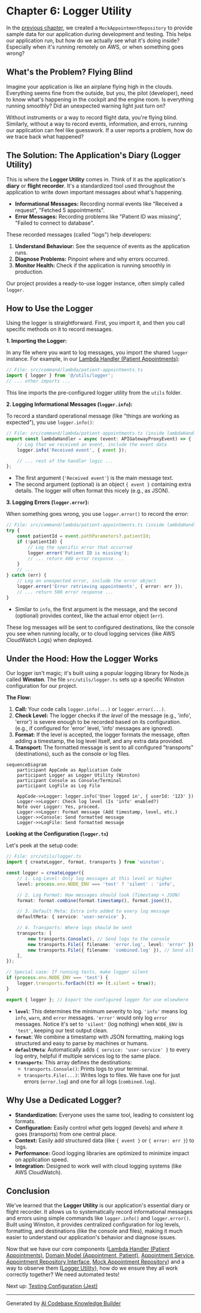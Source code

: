 # Chapter 6: Logger Utility

In the [previous chapter](05_mock_appointment_repository_.md), we created a `MockAppointmentRepository` to provide sample data for our application during development and testing. This helps our application run, but how do we actually see what it's doing inside? Especially when it's running remotely on AWS, or when something goes wrong?

## What's the Problem? Flying Blind

Imagine your application is like an airplane flying high in the clouds. Everything seems fine from the outside, but you, the pilot (developer), need to know what's happening in the cockpit and the engine room. Is everything running smoothly? Did an unexpected warning light just turn on?

Without instruments or a way to record flight data, you're flying blind. Similarly, without a way to record events, information, and errors, running our application can feel like guesswork. If a user reports a problem, how do we trace back what happened?

## The Solution: The Application's Diary (Logger Utility)

This is where the **Logger Utility** comes in. Think of it as the application's **diary** or **flight recorder**. It's a standardized tool used throughout the application to write down important messages about what's happening.

*   **Informational Messages:** Recording normal events like "Received a request", "Fetched 5 appointments".
*   **Error Messages:** Recording problems like "Patient ID was missing", "Failed to connect to database".

These recorded messages (called "logs") help developers:

1.  **Understand Behaviour:** See the sequence of events as the application runs.
2.  **Diagnose Problems:** Pinpoint where and why errors occurred.
3.  **Monitor Health:** Check if the application is running smoothly in production.

Our project provides a ready-to-use logger instance, often simply called `logger`.

## How to Use the Logger

Using the logger is straightforward. First, you import it, and then you call specific methods on it to record messages.

**1. Importing the Logger:**

In any file where you want to log messages, you import the shared `logger` instance. For example, in our [Lambda Handler (Patient Appointments)](01_lambda_handler__patient_appointments__.md):

```typescript
// File: src/command/lambda/patient-appointments.ts
import { logger } from '@/utils/logger';
// ... other imports ...
```

This line imports the pre-configured logger utility from the `utils` folder.

**2. Logging Informational Messages (`logger.info`):**

To record a standard operational message (like "things are working as expected"), you use `logger.info()`:

```typescript
// File: src/command/lambda/patient-appointments.ts (inside lambdaHandler)
export const lambdaHandler = async (event: APIGatewayProxyEvent) => {
    // Log that we received an event, include the event data
    logger.info('Received event', { event });

    // ... rest of the handler logic ...
};
```

*   The first argument (`'Received event'`) is the main message text.
*   The second argument (optional) is an object `{ event }` containing extra details. The logger will often format this nicely (e.g., as JSON).

**3. Logging Errors (`logger.error`):**

When something goes wrong, you use `logger.error()` to record the error:

```typescript
// File: src/command/lambda/patient-appointments.ts (inside lambdaHandler)
try {
    const patientId = event.pathParameters?.patientId;
    if (!patientId) {
        // Log the specific error that occurred
        logger.error('Patient ID is missing');
        // ... return 400 error response ...
    }
    // ...
} catch (err) {
    // Log an unexpected error, include the error object
    logger.error('Error retrieving appointments', { error: err });
    // ... return 500 error response ...
}
```

*   Similar to `info`, the first argument is the message, and the second (optional) provides context, like the actual error object (`err`).

These log messages will be sent to configured destinations, like the console you see when running locally, or to cloud logging services (like AWS CloudWatch Logs) when deployed.

## Under the Hood: How the Logger Works

Our logger isn't magic; it's built using a popular logging library for Node.js called **Winston**. The file `src/utils/logger.ts` sets up a specific Winston configuration for our project.

**The Flow:**

1.  **Call:** Your code calls `logger.info(...)` or `logger.error(...)`.
2.  **Check Level:** The logger checks if the *level* of the message (e.g., 'info', 'error') is severe enough to be recorded based on its configuration. (e.g., if configured for 'error' level, 'info' messages are ignored).
3.  **Format:** If the level is accepted, the logger formats the message, often adding a timestamp, the log level itself, and any extra data provided.
4.  **Transport:** The formatted message is sent to all configured "transports" (destinations), such as the console or log files.

```mermaid
sequenceDiagram
    participant AppCode as Application Code
    participant Logger as Logger Utility (Winston)
    participant Console as Console/Terminal
    participant LogFile as Log File

    AppCode->>Logger: logger.info('User logged in', { userId: '123' })
    Logger->>Logger: Check log level (Is 'info' enabled?)
    Note over Logger: Yes, proceed.
    Logger->>Logger: Format message (Add timestamp, level, etc.)
    Logger->>Console: Send formatted message
    Logger->>LogFile: Send formatted message
```

**Looking at the Configuration (`logger.ts`)**

Let's peek at the setup code:

```typescript
// File: src/utils/logger.ts
import { createLogger, format, transports } from 'winston';

const logger = createLogger({
    // 1. Log Level: Only log messages at this level or higher
    level: process.env.NODE_ENV === 'test' ? 'silent' : 'info',

    // 2. Log Format: How messages should look (Timestamp + JSON)
    format: format.combine(format.timestamp(), format.json()),

    // 3. Default Meta: Extra info added to every log message
    defaultMeta: { service: 'user-service' },

    // 4. Transports: Where logs should be sent
    transports: [
        new transports.Console(), // Send logs to the console
        new transports.File({ filename: 'error.log', level: 'error' }), // Send ONLY errors to error.log
        new transports.File({ filename: 'combined.log' }), // Send all logs (info and above) to combined.log
    ],
});

// Special case: If running tests, make logger silent
if (process.env.NODE_ENV === 'test') {
    logger.transports.forEach((t) => (t.silent = true));
}

export { logger }; // Export the configured logger for use elsewhere
```

*   **`level`**: This determines the minimum severity to log. `'info'` means log `info`, `warn`, and `error` messages. `'error'` would only log `error` messages. Notice it's set to `'silent'` (log nothing) when `NODE_ENV` is `'test'`, keeping our test output clean.
*   **`format`**: We combine a timestamp with JSON formatting, making logs structured and easy to parse by machines or humans.
*   **`defaultMeta`**: Automatically adds `{ service: 'user-service' }` to every log entry, helpful if multiple services log to the same place.
*   **`transports`**: This array defines the destinations:
    *   `transports.Console()`: Prints logs to your terminal.
    *   `transports.File(...)`: Writes logs to files. We have one for just errors (`error.log`) and one for all logs (`combined.log`).

## Why Use a Dedicated Logger?

*   **Standardization:** Everyone uses the same tool, leading to consistent log formats.
*   **Configuration:** Easily control *what* gets logged (levels) and *where* it goes (transports) from one central place.
*   **Context:** Easily add structured data (like `{ event }` or `{ error: err }`) to logs.
*   **Performance:** Good logging libraries are optimized to minimize impact on application speed.
*   **Integration:** Designed to work well with cloud logging systems (like AWS CloudWatch).

## Conclusion

We've learned that the **Logger Utility** is our application's essential diary or flight recorder. It allows us to systematically record informational messages and errors using simple commands like `logger.info()` and `logger.error()`. Built using Winston, it provides centralized configuration for log levels, formatting, and destinations (like the console and files), making it much easier to understand our application's behavior and diagnose issues.

Now that we have our core components ([Lambda Handler (Patient Appointments)](01_lambda_handler__patient_appointments__.md), [Domain Model (Appointment, Patient)](02_domain_model__appointment__patient__.md), [Appointment Service](03_appointment_service_.md), [Appointment Repository Interface](04_appointment_repository_interface_.md), [Mock Appointment Repository](05_mock_appointment_repository_.md)) and a way to observe them ([Logger Utility](06_logger_utility_.md)), how do we ensure they all work correctly together? We need automated tests!

Next up: [Testing Configuration (Jest)](07_testing_configuration__jest__.md)

---

Generated by [AI Codebase Knowledge Builder](https://github.com/The-Pocket/Tutorial-Codebase-Knowledge)